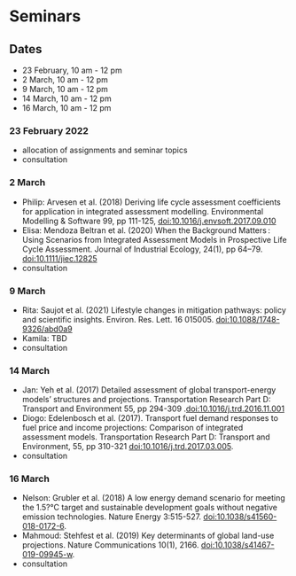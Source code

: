 Seminars
========

Dates
-----
- 23 February, 10 am - 12 pm
- 2 March, 10 am - 12 pm
- 9 March, 10 am - 12 pm
- 14 March, 10 am - 12 pm
- 16 March, 10 am - 12 pm

### 23 February 2022
- allocation of assignments and seminar topics
- consultation

### 2 March
- Philip: Arvesen et al. (2018) Deriving life cycle assessment coefficients for application in integrated assessment modelling. Environmental Modelling & Software 99, pp 111-125, [doi:10.1016/j.envsoft.2017.09.010](https://doi.org/10.1016/j.envsoft.2017.09.010)
- Elisa: Mendoza Beltran et al. (2020) When the Background Matters : Using Scenarios from Integrated Assessment Models in Prospective Life Cycle Assessment. Journal of Industrial Ecology, 24(1), pp 64–79. [doi:10.1111/jiec.12825](https://doi.org/10.1111/jiec.12825)
- consultation

### 9 March
- Rita: Saujot et al. (2021) Lifestyle changes in mitigation pathways: policy and scientific insights. Environ. Res. Lett. 16 015005. [doi:10.1088/1748-9326/abd0a9](https://doi.org/10.1088/1748-9326/abd0a9)
- Kamila: TBD
- consultation

### 14 March
- Jan: Yeh et al. (2017) Detailed assessment of global transport-energy models’ structures and projections. Transportation Research Part D: Transport and Environment 55, pp 294-309 .[doi:10.1016/j.trd.2016.11.001](https://doi.org/10.1016/j.trd.2016.11.001)
- Diogo: Edelenbosch et al. (2017). Transport fuel demand responses to fuel price and income projections: Comparison of integrated assessment models. Transportation Research Part D: Transport and Environment, 55, pp 310-321 [doi:10.1016/j.trd.2017.03.005](https://doi.org/10.1016/j.trd.2017.03.005).
- consultation

### 16 March
- Nelson: Grubler et al. (2018) A low energy demand scenario for meeting the 1.5?°C target and sustainable development goals without negative emission technologies. Nature Energy 3:515-527. [doi:10.1038/s41560-018-0172-6](https://doi.org/10.1038/s41560-018-0172-6).
- Mahmoud: Stehfest et al. (2019) Key determinants of global land-use projections. Nature Communications 10(1), 2166. [doi:10.1038/s41467-019-09945-w](https://doi.org/10.1038/s41467-019-09945-w).
- consultation
